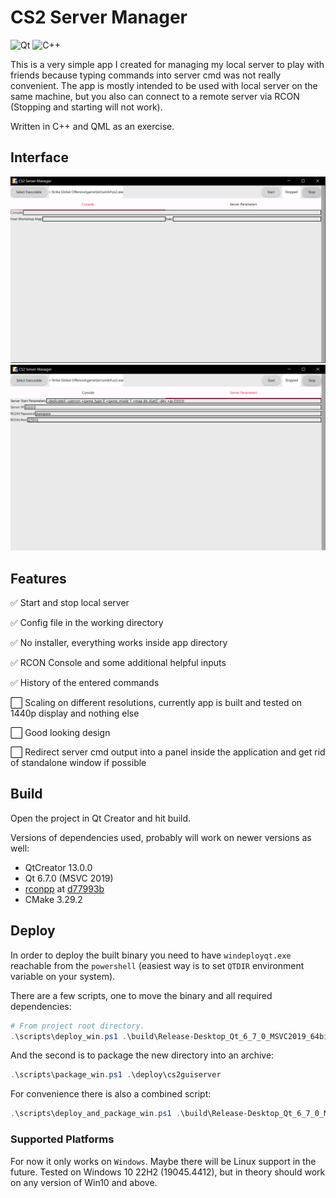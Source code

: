 # CS2 Server Manager

![Qt](https://img.shields.io/badge/Qt-%23217346.svg?style=for-the-badge&logo=Qt&logoColor=white) ![C++](https://img.shields.io/badge/c++-%2300599C.svg?style=for-the-badge&logo=c%2B%2B&logoColor=white)

This is a very simple app I created for managing my local server to play with friends because typing commands into server cmd was not really convenient. The app is mostly intended to be used with local server on the same machine, but you also can connect to a remote server via RCON (Stopping and starting will not work).

Written in C++ and QML as an exercise.

## Interface

![Console Page](docs/consolePage.png) ![Server Params Page](docs/serverParametersPage.png)

## Features

✅ Start and stop local server

✅ Config file in the working directory

✅ No installer, everything works inside app directory

✅ RCON Console and some additional helpful inputs

✅ History of the entered commands

⬜️ Scaling on different resolutions, currently app is built and tested on 1440p display and nothing else

⬜️ Good looking design

⬜️ Redirect server cmd output into a panel inside the application and get rid of standalone window if possible

## Build

Open the project in Qt Creator and hit build.

Versions of dependencies used, probably will work on newer versions as well:

- QtCreator 13.0.0
- Qt 6.7.0 (MSVC 2019)
- [rconpp](https://github.com/Jaskowicz1/rconpp) at [d77993b](https://github.com/Jaskowicz1/rconpp/commit/d77993b1e8993701dbf6b2974b41045a915c7b42)
- CMake 3.29.2

## Deploy

In order to deploy the built binary you need to have `windeployqt.exe` reachable from the `powershell` (easiest way is to set `QTDIR` environment variable on your system).

There are a few scripts, one to move the binary and all required dependencies:
```powershell
# From project root directory.
.\scripts\deploy_win.ps1 .\build\Release-Desktop_Qt_6_7_0_MSVC2019_64bit_MSVC2022 .\deploy\cs2guiserver
```

And the second is to package the new directory into an archive:
```powershell
.\scripts\package_win.ps1 .\deploy\cs2guiserver
```

For convenience there is also a combined script:
```powershell
.\scripts\deploy_and_package_win.ps1 .\build\Release-Desktop_Qt_6_7_0_MSVC2019_64bit_MSVC2022 .\deploy\cs2guiserver
```

### Supported Platforms

For now it only works on `Windows`. Maybe there will be Linux support in the future. Tested on Windows 10 22H2 (19045.4412), but in theory should work on any version of Win10 and above.
